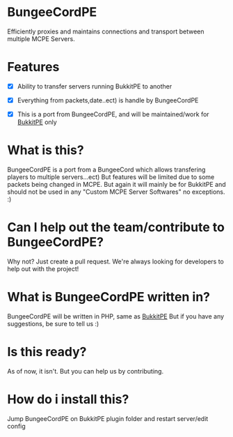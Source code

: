 # BungeeCordPE
 Efficiently proxies and maintains connections and transport between multiple MCPE Servers.
 
 
# Features
 - [x] Ability to transfer servers running BukkitPE to another
 - [x] Everything from packets,date..ect) is handle by BungeeCordPE
 - [x] This is a port from BungeeCordPE, and will be maintained/work for [BukkitPE](https://github.com/bukkitpe/bukkit) only
 

# What is this?
 BungeeCordPE is a port from a BungeeCord which allows transfering players to multiple servers...ect)
 But features will be limited due to some packets being changed in MCPE. But again it will mainly be for
 BukkitPE and should not be used in any "Custom MCPE Server Softwares" no exceptions. :) 
 
# Can I help out the team/contribute to BungeeCordPE?
 Why not? Just create a pull request. We're always looking for developers to help out with the project!
 
# What is BungeeCordPE written in?
BungeeCordPE will be written in PHP, same as [BukkitPE](https://www.github.com/BukkitPE/BukkitPE)
But if you have any suggestions, be sure to tell us :) 

# Is this ready?
As of now, it isn't. But you can help us by contributing. 
# How do i install this?
Jump  BungeeCordPE on BukkitPE plugin folder and restart server/edit config
